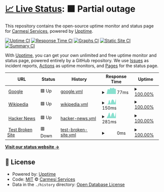 # [📈 Live Status](https://status.carmesiservices.com): <!--live status--> **🟧 Partial outage**

This repository contains the open-source uptime monitor and status page for [Carmesí Services](https://carmesiservices.com), powered by [Upptime](https://github.com/upptime/upptime).

[![Uptime CI](https://github.com/CarmesiServices/status/workflows/Uptime%20CI/badge.svg)](https://github.com/CarmesiServices/status/actions?query=workflow%3A%22Uptime+CI%22)
[![Response Time CI](https://github.com/CarmesiServices/status/workflows/Response%20Time%20CI/badge.svg)](https://github.com/CarmesiServices/status/actions?query=workflow%3A%22Response+Time+CI%22)
[![Graphs CI](https://github.com/CarmesiServices/status/workflows/Graphs%20CI/badge.svg)](https://github.com/CarmesiServices/status/actions?query=workflow%3A%22Graphs+CI%22)
[![Static Site CI](https://github.com/CarmesiServices/status/workflows/Static%20Site%20CI/badge.svg)](https://github.com/CarmesiServices/status/actions?query=workflow%3A%22Static+Site+CI%22)
[![Summary CI](https://github.com/CarmesiServices/status/workflows/Summary%20CI/badge.svg)](https://github.com/CarmesiServices/status/actions?query=workflow%3A%22Summary+CI%22)

With [Upptime](https://upptime.js.org), you can get your own unlimited and free uptime monitor and status page, powered entirely by a GitHub repository. We use [Issues](https://github.com/CarmesiServices/status/issues) as incident reports, [Actions](https://github.com/CarmesiServices/status/actions) as uptime monitors, and [Pages](https://status.carmesiservices.com) for the status page.

<!--start: status pages-->
<!-- This summary is generated by Upptime (https://github.com/upptime/upptime) -->
<!-- Do not edit this manually, your changes will be overwritten -->
<!-- prettier-ignore -->
| URL | Status | History | Response Time | Uptime |
| --- | ------ | ------- | ------------- | ------ |
| <img alt="" src="https://icons.duckduckgo.com/ip3/www.google.com.ico" height="13"> [Google](https://www.google.com) | 🟩 Up | [google.yml](https://github.com/CarmesiServices/status/commits/HEAD/history/google.yml) | <details><summary><img alt="Response time graph" src="./graphs/google/response-time-week.png" height="20"> 77ms</summary><br><a href="https://status.carmesiservices.com/history/google"><img alt="Response time 102" src="https://img.shields.io/endpoint?url=https%3A%2F%2Fraw.githubusercontent.com%2FCarmesiServices%2Fstatus%2FHEAD%2Fapi%2Fgoogle%2Fresponse-time.json"></a><br><a href="https://status.carmesiservices.com/history/google"><img alt="24-hour response time 67" src="https://img.shields.io/endpoint?url=https%3A%2F%2Fraw.githubusercontent.com%2FCarmesiServices%2Fstatus%2FHEAD%2Fapi%2Fgoogle%2Fresponse-time-day.json"></a><br><a href="https://status.carmesiservices.com/history/google"><img alt="7-day response time 77" src="https://img.shields.io/endpoint?url=https%3A%2F%2Fraw.githubusercontent.com%2FCarmesiServices%2Fstatus%2FHEAD%2Fapi%2Fgoogle%2Fresponse-time-week.json"></a><br><a href="https://status.carmesiservices.com/history/google"><img alt="30-day response time 109" src="https://img.shields.io/endpoint?url=https%3A%2F%2Fraw.githubusercontent.com%2FCarmesiServices%2Fstatus%2FHEAD%2Fapi%2Fgoogle%2Fresponse-time-month.json"></a><br><a href="https://status.carmesiservices.com/history/google"><img alt="1-year response time 102" src="https://img.shields.io/endpoint?url=https%3A%2F%2Fraw.githubusercontent.com%2FCarmesiServices%2Fstatus%2FHEAD%2Fapi%2Fgoogle%2Fresponse-time-year.json"></a></details> | <details><summary><a href="https://status.carmesiservices.com/history/google">100.00%</a></summary><a href="https://status.carmesiservices.com/history/google"><img alt="All-time uptime 100.00%" src="https://img.shields.io/endpoint?url=https%3A%2F%2Fraw.githubusercontent.com%2FCarmesiServices%2Fstatus%2FHEAD%2Fapi%2Fgoogle%2Fuptime.json"></a><br><a href="https://status.carmesiservices.com/history/google"><img alt="24-hour uptime 100.00%" src="https://img.shields.io/endpoint?url=https%3A%2F%2Fraw.githubusercontent.com%2FCarmesiServices%2Fstatus%2FHEAD%2Fapi%2Fgoogle%2Fuptime-day.json"></a><br><a href="https://status.carmesiservices.com/history/google"><img alt="7-day uptime 100.00%" src="https://img.shields.io/endpoint?url=https%3A%2F%2Fraw.githubusercontent.com%2FCarmesiServices%2Fstatus%2FHEAD%2Fapi%2Fgoogle%2Fuptime-week.json"></a><br><a href="https://status.carmesiservices.com/history/google"><img alt="30-day uptime 100.00%" src="https://img.shields.io/endpoint?url=https%3A%2F%2Fraw.githubusercontent.com%2FCarmesiServices%2Fstatus%2FHEAD%2Fapi%2Fgoogle%2Fuptime-month.json"></a><br><a href="https://status.carmesiservices.com/history/google"><img alt="1-year uptime 100.00%" src="https://img.shields.io/endpoint?url=https%3A%2F%2Fraw.githubusercontent.com%2FCarmesiServices%2Fstatus%2FHEAD%2Fapi%2Fgoogle%2Fuptime-year.json"></a></details>
| <img alt="" src="https://icons.duckduckgo.com/ip3/en.wikipedia.org.ico" height="13"> [Wikipedia](https://en.wikipedia.org) | 🟩 Up | [wikipedia.yml](https://github.com/CarmesiServices/status/commits/HEAD/history/wikipedia.yml) | <details><summary><img alt="Response time graph" src="./graphs/wikipedia/response-time-week.png" height="20"> 150ms</summary><br><a href="https://status.carmesiservices.com/history/wikipedia"><img alt="Response time 203" src="https://img.shields.io/endpoint?url=https%3A%2F%2Fraw.githubusercontent.com%2FCarmesiServices%2Fstatus%2FHEAD%2Fapi%2Fwikipedia%2Fresponse-time.json"></a><br><a href="https://status.carmesiservices.com/history/wikipedia"><img alt="24-hour response time 189" src="https://img.shields.io/endpoint?url=https%3A%2F%2Fraw.githubusercontent.com%2FCarmesiServices%2Fstatus%2FHEAD%2Fapi%2Fwikipedia%2Fresponse-time-day.json"></a><br><a href="https://status.carmesiservices.com/history/wikipedia"><img alt="7-day response time 150" src="https://img.shields.io/endpoint?url=https%3A%2F%2Fraw.githubusercontent.com%2FCarmesiServices%2Fstatus%2FHEAD%2Fapi%2Fwikipedia%2Fresponse-time-week.json"></a><br><a href="https://status.carmesiservices.com/history/wikipedia"><img alt="30-day response time 183" src="https://img.shields.io/endpoint?url=https%3A%2F%2Fraw.githubusercontent.com%2FCarmesiServices%2Fstatus%2FHEAD%2Fapi%2Fwikipedia%2Fresponse-time-month.json"></a><br><a href="https://status.carmesiservices.com/history/wikipedia"><img alt="1-year response time 203" src="https://img.shields.io/endpoint?url=https%3A%2F%2Fraw.githubusercontent.com%2FCarmesiServices%2Fstatus%2FHEAD%2Fapi%2Fwikipedia%2Fresponse-time-year.json"></a></details> | <details><summary><a href="https://status.carmesiservices.com/history/wikipedia">100.00%</a></summary><a href="https://status.carmesiservices.com/history/wikipedia"><img alt="All-time uptime 100.00%" src="https://img.shields.io/endpoint?url=https%3A%2F%2Fraw.githubusercontent.com%2FCarmesiServices%2Fstatus%2FHEAD%2Fapi%2Fwikipedia%2Fuptime.json"></a><br><a href="https://status.carmesiservices.com/history/wikipedia"><img alt="24-hour uptime 100.00%" src="https://img.shields.io/endpoint?url=https%3A%2F%2Fraw.githubusercontent.com%2FCarmesiServices%2Fstatus%2FHEAD%2Fapi%2Fwikipedia%2Fuptime-day.json"></a><br><a href="https://status.carmesiservices.com/history/wikipedia"><img alt="7-day uptime 100.00%" src="https://img.shields.io/endpoint?url=https%3A%2F%2Fraw.githubusercontent.com%2FCarmesiServices%2Fstatus%2FHEAD%2Fapi%2Fwikipedia%2Fuptime-week.json"></a><br><a href="https://status.carmesiservices.com/history/wikipedia"><img alt="30-day uptime 100.00%" src="https://img.shields.io/endpoint?url=https%3A%2F%2Fraw.githubusercontent.com%2FCarmesiServices%2Fstatus%2FHEAD%2Fapi%2Fwikipedia%2Fuptime-month.json"></a><br><a href="https://status.carmesiservices.com/history/wikipedia"><img alt="1-year uptime 100.00%" src="https://img.shields.io/endpoint?url=https%3A%2F%2Fraw.githubusercontent.com%2FCarmesiServices%2Fstatus%2FHEAD%2Fapi%2Fwikipedia%2Fuptime-year.json"></a></details>
| <img alt="" src="https://icons.duckduckgo.com/ip3/news.ycombinator.com.ico" height="13"> [Hacker News](https://news.ycombinator.com) | 🟩 Up | [hacker-news.yml](https://github.com/CarmesiServices/status/commits/HEAD/history/hacker-news.yml) | <details><summary><img alt="Response time graph" src="./graphs/hacker-news/response-time-week.png" height="20"> 281ms</summary><br><a href="https://status.carmesiservices.com/history/hacker-news"><img alt="Response time 312" src="https://img.shields.io/endpoint?url=https%3A%2F%2Fraw.githubusercontent.com%2FCarmesiServices%2Fstatus%2FHEAD%2Fapi%2Fhacker-news%2Fresponse-time.json"></a><br><a href="https://status.carmesiservices.com/history/hacker-news"><img alt="24-hour response time 425" src="https://img.shields.io/endpoint?url=https%3A%2F%2Fraw.githubusercontent.com%2FCarmesiServices%2Fstatus%2FHEAD%2Fapi%2Fhacker-news%2Fresponse-time-day.json"></a><br><a href="https://status.carmesiservices.com/history/hacker-news"><img alt="7-day response time 281" src="https://img.shields.io/endpoint?url=https%3A%2F%2Fraw.githubusercontent.com%2FCarmesiServices%2Fstatus%2FHEAD%2Fapi%2Fhacker-news%2Fresponse-time-week.json"></a><br><a href="https://status.carmesiservices.com/history/hacker-news"><img alt="30-day response time 294" src="https://img.shields.io/endpoint?url=https%3A%2F%2Fraw.githubusercontent.com%2FCarmesiServices%2Fstatus%2FHEAD%2Fapi%2Fhacker-news%2Fresponse-time-month.json"></a><br><a href="https://status.carmesiservices.com/history/hacker-news"><img alt="1-year response time 312" src="https://img.shields.io/endpoint?url=https%3A%2F%2Fraw.githubusercontent.com%2FCarmesiServices%2Fstatus%2FHEAD%2Fapi%2Fhacker-news%2Fresponse-time-year.json"></a></details> | <details><summary><a href="https://status.carmesiservices.com/history/hacker-news">100.00%</a></summary><a href="https://status.carmesiservices.com/history/hacker-news"><img alt="All-time uptime 99.97%" src="https://img.shields.io/endpoint?url=https%3A%2F%2Fraw.githubusercontent.com%2FCarmesiServices%2Fstatus%2FHEAD%2Fapi%2Fhacker-news%2Fuptime.json"></a><br><a href="https://status.carmesiservices.com/history/hacker-news"><img alt="24-hour uptime 100.00%" src="https://img.shields.io/endpoint?url=https%3A%2F%2Fraw.githubusercontent.com%2FCarmesiServices%2Fstatus%2FHEAD%2Fapi%2Fhacker-news%2Fuptime-day.json"></a><br><a href="https://status.carmesiservices.com/history/hacker-news"><img alt="7-day uptime 100.00%" src="https://img.shields.io/endpoint?url=https%3A%2F%2Fraw.githubusercontent.com%2FCarmesiServices%2Fstatus%2FHEAD%2Fapi%2Fhacker-news%2Fuptime-week.json"></a><br><a href="https://status.carmesiservices.com/history/hacker-news"><img alt="30-day uptime 100.00%" src="https://img.shields.io/endpoint?url=https%3A%2F%2Fraw.githubusercontent.com%2FCarmesiServices%2Fstatus%2FHEAD%2Fapi%2Fhacker-news%2Fuptime-month.json"></a><br><a href="https://status.carmesiservices.com/history/hacker-news"><img alt="1-year uptime 99.90%" src="https://img.shields.io/endpoint?url=https%3A%2F%2Fraw.githubusercontent.com%2FCarmesiServices%2Fstatus%2FHEAD%2Fapi%2Fhacker-news%2Fuptime-year.json"></a></details>
| <img alt="" src="https://icons.duckduckgo.com/ip3/thissitedoesnotexist.koj.co.ico" height="13"> [Test Broken Site](https://thissitedoesnotexist.koj.co) | 🟥 Down | [test-broken-site.yml](https://github.com/CarmesiServices/status/commits/HEAD/history/test-broken-site.yml) | <details><summary><img alt="Response time graph" src="./graphs/test-broken-site/response-time-week.png" height="20"> 0ms</summary><br><a href="https://status.carmesiservices.com/history/test-broken-site"><img alt="Response time 0" src="https://img.shields.io/endpoint?url=https%3A%2F%2Fraw.githubusercontent.com%2FCarmesiServices%2Fstatus%2FHEAD%2Fapi%2Ftest-broken-site%2Fresponse-time.json"></a><br><a href="https://status.carmesiservices.com/history/test-broken-site"><img alt="24-hour response time 0" src="https://img.shields.io/endpoint?url=https%3A%2F%2Fraw.githubusercontent.com%2FCarmesiServices%2Fstatus%2FHEAD%2Fapi%2Ftest-broken-site%2Fresponse-time-day.json"></a><br><a href="https://status.carmesiservices.com/history/test-broken-site"><img alt="7-day response time 0" src="https://img.shields.io/endpoint?url=https%3A%2F%2Fraw.githubusercontent.com%2FCarmesiServices%2Fstatus%2FHEAD%2Fapi%2Ftest-broken-site%2Fresponse-time-week.json"></a><br><a href="https://status.carmesiservices.com/history/test-broken-site"><img alt="30-day response time 0" src="https://img.shields.io/endpoint?url=https%3A%2F%2Fraw.githubusercontent.com%2FCarmesiServices%2Fstatus%2FHEAD%2Fapi%2Ftest-broken-site%2Fresponse-time-month.json"></a><br><a href="https://status.carmesiservices.com/history/test-broken-site"><img alt="1-year response time 0" src="https://img.shields.io/endpoint?url=https%3A%2F%2Fraw.githubusercontent.com%2FCarmesiServices%2Fstatus%2FHEAD%2Fapi%2Ftest-broken-site%2Fresponse-time-year.json"></a></details> | <details><summary><a href="https://status.carmesiservices.com/history/test-broken-site">100.00%</a></summary><a href="https://status.carmesiservices.com/history/test-broken-site"><img alt="All-time uptime 100.00%" src="https://img.shields.io/endpoint?url=https%3A%2F%2Fraw.githubusercontent.com%2FCarmesiServices%2Fstatus%2FHEAD%2Fapi%2Ftest-broken-site%2Fuptime.json"></a><br><a href="https://status.carmesiservices.com/history/test-broken-site"><img alt="24-hour uptime 100.00%" src="https://img.shields.io/endpoint?url=https%3A%2F%2Fraw.githubusercontent.com%2FCarmesiServices%2Fstatus%2FHEAD%2Fapi%2Ftest-broken-site%2Fuptime-day.json"></a><br><a href="https://status.carmesiservices.com/history/test-broken-site"><img alt="7-day uptime 100.00%" src="https://img.shields.io/endpoint?url=https%3A%2F%2Fraw.githubusercontent.com%2FCarmesiServices%2Fstatus%2FHEAD%2Fapi%2Ftest-broken-site%2Fuptime-week.json"></a><br><a href="https://status.carmesiservices.com/history/test-broken-site"><img alt="30-day uptime 100.00%" src="https://img.shields.io/endpoint?url=https%3A%2F%2Fraw.githubusercontent.com%2FCarmesiServices%2Fstatus%2FHEAD%2Fapi%2Ftest-broken-site%2Fuptime-month.json"></a><br><a href="https://status.carmesiservices.com/history/test-broken-site"><img alt="1-year uptime 100.00%" src="https://img.shields.io/endpoint?url=https%3A%2F%2Fraw.githubusercontent.com%2FCarmesiServices%2Fstatus%2FHEAD%2Fapi%2Ftest-broken-site%2Fuptime-year.json"></a></details>

<!--end: status pages-->

[**Visit our status website →**](https://status.carmesiservices.com)

## 📄 License

- Powered by: [Upptime](https://github.com/upptime/upptime)
- Code: [MIT](./LICENSE) © [Carmesí Services](https://carmesiservices.com)
- Data in the `./history` directory: [Open Database License](https://opendatacommons.org/licenses/odbl/1-0/)
